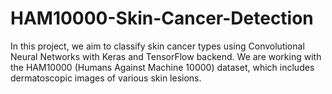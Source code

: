 # HAM10000-Skin-Cancer-Detection
In this project, we aim to classify skin cancer types using Convolutional Neural Networks with Keras and TensorFlow backend. We are working with the HAM10000 (Humans Against Machine 10000) dataset, which includes dermatoscopic images of various skin lesions.
